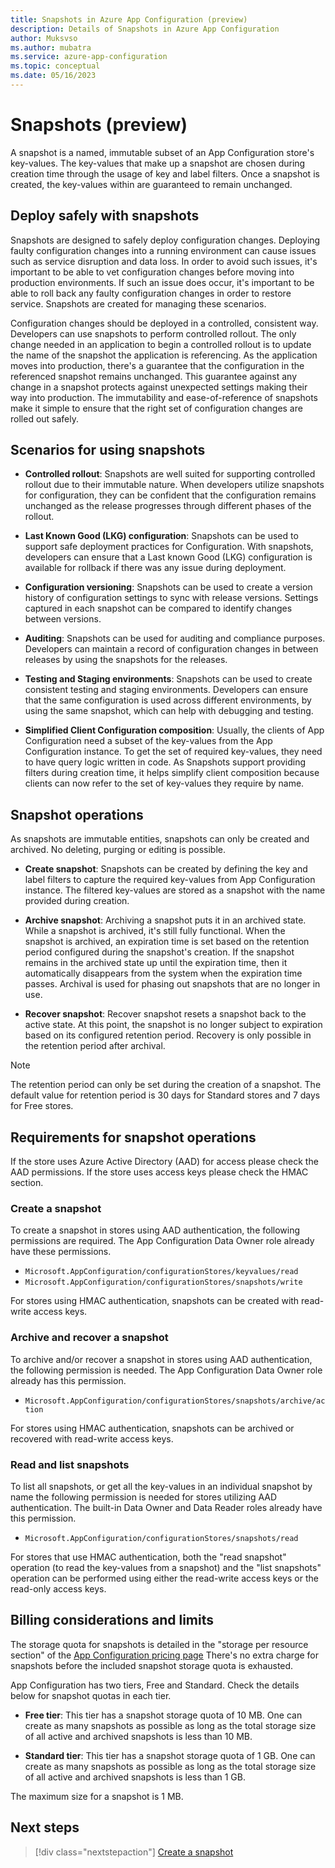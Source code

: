 ```yaml
---
title: Snapshots in Azure App Configuration (preview)
description: Details of Snapshots in Azure App Configuration
author: Muksvso
ms.author: mubatra
ms.service: azure-app-configuration
ms.topic: conceptual 
ms.date: 05/16/2023
---
```


# Snapshots (preview)

A snapshot is a named, immutable subset of an App Configuration store's key-values. The key-values that make up a snapshot are chosen during creation time through the usage of key and label filters. Once a snapshot is created, the key-values within are guaranteed to remain unchanged.

## Deploy safely with snapshots

Snapshots are designed to safely deploy configuration changes. Deploying faulty configuration changes into a running environment can cause issues such as service disruption and data loss. In order to avoid such issues, it's important to be able to vet configuration changes before moving into production environments. If such an issue does occur, it's important to be able to roll back any faulty configuration changes in order to restore service. Snapshots are created for managing these scenarios.

Configuration changes should be deployed in a controlled, consistent way. Developers can use snapshots to perform controlled rollout. The only change needed in an application to begin a controlled rollout is to update the name of the snapshot the application is referencing. As the application moves into production, there's a guarantee that the configuration in the referenced snapshot remains unchanged. This guarantee against any change in a snapshot protects against unexpected settings making their way into production. The immutability and ease-of-reference of snapshots make it simple to ensure that the right set of configuration changes are rolled out safely.

## Scenarios for using snapshots

* **Controlled rollout**: Snapshots are well suited for supporting controlled rollout due to their immutable nature. When developers utilize snapshots for configuration, they can be confident that the configuration remains unchanged as the release progresses through different phases of the rollout.

* **Last Known Good (LKG) configuration**: Snapshots can be used to support safe deployment practices for Configuration. With snapshots, developers can ensure that a Last known Good (LKG) configuration is available for rollback if there was any issue during deployment.

* **Configuration versioning**: Snapshots can be used to create a version history of configuration settings to sync with release versions. Settings captured in each snapshot can be compared to identify changes between versions.

* **Auditing**: Snapshots can be used for auditing and compliance purposes. Developers can maintain a record of configuration changes in between releases by using the snapshots for the releases.

* **Testing and Staging environments**: Snapshots can be used to create consistent testing and staging environments. Developers can ensure that the same configuration is used across different environments, by using the same snapshot, which can help with debugging and testing.

* **Simplified Client Configuration composition**: Usually, the clients of App Configuration need a subset of the key-values from the App Configuration instance. To get the set of required key-values, they need to have query logic written in code. As Snapshots support providing filters during creation time, it helps simplify client composition because clients can now refer to the set of key-values they require by name.

## Snapshot operations

As snapshots are immutable entities, snapshots can only be created and archived. No deleting, purging or editing is possible.  

* **Create snapshot**: Snapshots can be created by defining the key and label filters to capture the required key-values from App Configuration instance. The filtered key-values are stored as a snapshot with the name provided during creation.  

* **Archive snapshot**: Archiving a snapshot puts it in an archived state. While a snapshot is archived, it's still fully functional. When the snapshot is archived, an expiration time is set based on the retention period configured during the snapshot's creation. If the snapshot remains in the archived state up until the expiration time, then it automatically disappears from the system when the expiration time passes. Archival is used for phasing out snapshots that are no longer in use.

* **Recover snapshot**: Recover snapshot resets a snapshot back to the active state. At this point, the snapshot is no longer subject to expiration based on its configured retention period. Recovery is only possible in the retention period after archival.

> [!NOTE]
> The retention period can only be set during the creation of a snapshot. The default value for retention period is 30 days for Standard stores and 7 days for Free stores.

## Requirements for snapshot operations

If the store uses Azure Active Directory (AAD) for access please check the AAD permissions. If the store uses access keys please check the HMAC section.

### Create a snapshot

To create a snapshot in stores using AAD authentication, the following permissions are required. The App Configuration Data Owner role already have these permissions.
- `Microsoft.AppConfiguration/configurationStores/keyvalues/read`
- `Microsoft.AppConfiguration/configurationStores/snapshots/write`

For stores using HMAC authentication, snapshots can be created with read-write access keys.

### Archive and recover a snapshot

To archive and/or recover a snapshot in stores using AAD authentication, the following permission is needed. The App Configuration Data Owner role already has this permission.
- `Microsoft.AppConfiguration/configurationStores/snapshots/archive/action`

For stores using HMAC authentication, snapshots can be archived or recovered with read-write access keys.

### Read and list snapshots

To  list all snapshots, or get all the key-values in an individual snapshot by name the following permission is needed for stores utilizing AAD authentication. The built-in Data Owner and Data Reader roles already have this permission.
- `Microsoft.AppConfiguration/configurationStores/snapshots/read`

For stores that use HMAC authentication, both the "read snapshot" operation (to read the key-values from a snapshot) and the "list snapshots" operation can be performed using either the read-write access keys or the read-only access keys.

## Billing considerations and limits

The storage quota for snapshots is detailed in the "storage per resource section" of the [App Configuration pricing page](https://azure.microsoft.com/pricing/details/app-configuration/) There's no extra charge for snapshots before the included snapshot storage quota is exhausted.

App Configuration has two tiers, Free and Standard. Check the details below for snapshot quotas in each tier.

* **Free tier**: This tier has a snapshot storage quota of 10 MB.  One can create as many snapshots as possible as long as the total storage size of all active and archived snapshots is less than 10 MB.

* **Standard tier**: This tier has a snapshot storage quota of 1 GB. One can create as many snapshots as possible as long as the total storage size of all active and archived snapshots is less than 1 GB.

The maximum size for a snapshot is 1 MB.

## Next steps

> [!div class="nextstepaction"]
> [Create a snapshot](./howto-create-snapshots.md)  
